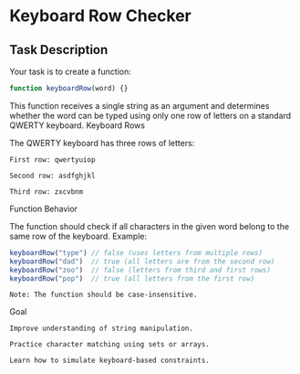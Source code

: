 # Keyboard Row Checker

## Task Description

Your task is to create a function:

```javascript
function keyboardRow(word) {}
```

This function receives a single string as an argument and determines whether the word can be typed using only one row of letters on a standard QWERTY keyboard.
Keyboard Rows

The QWERTY keyboard has three rows of letters:

    First row: qwertyuiop

    Second row: asdfghjkl

    Third row: zxcvbnm

Function Behavior

The function should check if all characters in the given word belong to the same row of the keyboard.
Example:

```js
keyboardRow("type") // false (uses letters from multiple rows)
keyboardRow("dad")  // true (all letters are from the second row)
keyboardRow("zoo")  // false (letters from third and first rows)
keyboardRow("pop")  // true (all letters from the first row)
```

    Note: The function should be case-insensitive.

Goal

    Improve understanding of string manipulation.

    Practice character matching using sets or arrays.

    Learn how to simulate keyboard-based constraints.